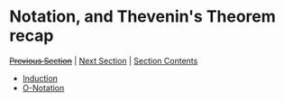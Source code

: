 # Notation, and Thevenin's Theorem recap <!-- omit in toc -->

[~~Previous Section~~][prev] | [Next Section][next] | [Section Contents][index]

[prev]: ./
[next]: ../02onotation/index
[index]: ../index

- [Induction](./01induction.md)
- [O-Notation](./02onotation.md)
